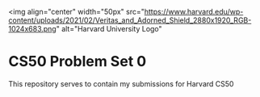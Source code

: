 <img
  align="center"
  width="50px"
  src="https://www.harvard.edu/wp-content/uploads/2021/02/Veritas_and_Adorned_Shield_2880x1920_RGB-1024x683.png"
  alt="Harvard University Logo"
>

# CS50 Problem Set 0

This repository serves to contain my submissions for Harvard CS50